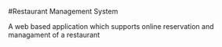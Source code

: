 #Restaurant Management System

A web based application which supports online reservation and managament of a restaurant
